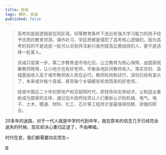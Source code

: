 ```yaml
---
title: 双减
tags: 摘抄, 双减
published: false
---
```


> 高考的底层逻辑是在同区域，同等教育条件下选出有强大学习能力的孩子给予优质的教育资源。课外补习、学区房都是侵犯了高考核心逻辑的，因为高考的目的不是选拔一批可以买到并注射兴奋剂提高比赛成绩的人，更不是选择一批富人。
>
> 双减只是第一步，第二步教育退市场化后，公立教育为核心保障，由国家统筹教师聘用，让小地方也有好老师，平衡各地区间教师收入，落实农村、县城基层收入高于城市教师收入势在必行。教师轮岗制试行，深圳已经有苗头了，未来或许每个县城，甚至每个乡镇都有轮岗而来的好老师。
>
> 结束中国近二十年的房地产和互联网时代，把钱导向实体经济，让制造业重新成为国家的主体，通过加大政府投资让人们重新认识到机械、电气、电子、土木、暖通、材料、化工、芯片等工程师才是最值得信赖、骄傲的职业。

20多年的迷路，对于一代人就是中学时代到中年，就在原本的信念几乎已经完全迷失的时候，现实却决心重归正途了，不由唏嘘。

时代在变，我们都需要向实而生~

[&#x29c9;](https://www.zhihu.com/question/474700861/answer/2026039701)
